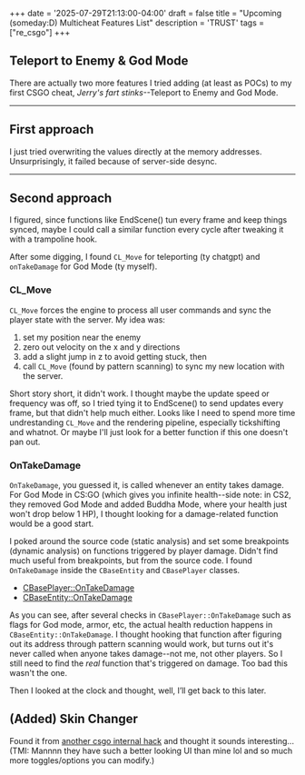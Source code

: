 +++
date = '2025-07-29T21:13:00-04:00'
draft = false
title = "Upcoming (someday:D) Multicheat Features List"
description = 'TRUST'
tags = ["re_csgo"]
+++

## Teleport to Enemy & God Mode

There are actually two more features I tried adding (at least as POCs) to my first CSGO cheat, *Jerry's fart stinks*--Teleport to Enemy and God Mode.

---

## First approach

I just tried overwriting the values directly at the memory addresses. Unsurprisingly, it failed because of server-side desync.

---

## Second approach

I figured, since functions like EndScene() tun every frame and keep things synced, maybe I could call a similar function every cycle after tweaking it with a trampoline hook.

After some digging, I found `CL_Move` for teleporting (ty chatgpt) and `onTakeDamage` for God Mode (ty myself).

### CL_Move

`CL_Move` forces the engine to process all user commands and sync the player state with the server. My idea was:  
1. set my position near the enemy
2. zero out velocity on the x and y directions
3. add a slight jump in z to avoid getting stuck, then 
4. call `CL_Move` (found by pattern scanning)
to sync my new location with the server.

Short story short, it didn't work. I thought maybe the update speed or frequency was off, so I tried tying it to EndScene() to send updates every frame, but that didn't help much either. Looks like I need to spend more time undrestanding `CL_Move` and the rendering pipeline, especially tickshifting and whatnot. Or maybe I'll just look for a better function if this one doesn't pan out.

### OnTakeDamage

`OnTakeDamage`, you guessed it, is called whenever an entity takes damage. For God Mode in CS:GO (which gives you infinite health--side note: in CS2, they removed God Mode and added Buddha Mode, where your health just won't drop below 1 HP), I thought looking for a damage-related function would be a good start.  

I poked around the source code (static analysis) and set some breakpoints (dynamic analysis) on functions triggered by player damage. Didn't find much useful from breakpoints, but from the source code. I found `OnTakeDamage` inside the `CBaseEntity` and `CBasePlayer` classes.

- [CBasePlayer::OnTakeDamage](https://github.com/ValveSoftware/source-sdk-2013/blob/39f6dde8fbc238727c020d13b05ecadd31bda4c0/src/game/server/player.cpp#L1079)
- [CBaseEntity::OnTakeDamage](https://github.com/ValveSoftware/source-sdk-2013/blob/39f6dde8fbc238727c020d13b05ecadd31bda4c0/src/game/server/baseentity.cpp#L1500)

As you can see, after several checks in `CBasePlayer::OnTakeDamage` such as flags for God mode, armor, etc, the actual health reduction happens in `CBaseEntity::OnTakeDamage`. I thought hooking that function after figuring out its address through pattern scanning would work, but turns out it's never called when anyone takes damage--not me, not other players. So I still need to find the *real* function that's triggered on damage. Too bad this wasn't the one.

Then I looked at the clock and thought, well, I’ll get back to this later.

## (Added) Skin Changer
Found it from [another csgo internal hack](https://github.com/CelestialPaler/CSGO-Internal-Hack) and thought it sounds interesting...(TMI: Mannnn they have such a better looking UI than mine lol and so much more toggles/options you can modify.)